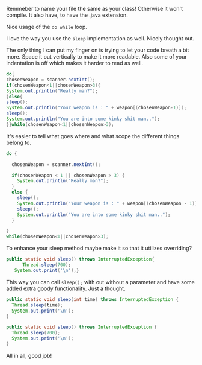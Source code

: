 Remmeber to name your file the same as your class! Otherwise it won't compile.
It also have, to have the .java extension.


Nice usage of the `do while` loop.


I love the way you use the `sleep` implementation as well. Nicely thought out.


The only thing I can put my finger on is trying to let your code breath a bit
more. Space it out vertically to make it more readable. Also some of your
indentation is off which makes it harder to read as well.

```java
do{
chosenWeapon = scanner.nextInt();
if(chosenWeapon<1||chosenWeapon>3){
System.out.println("Really man?");
}else{
sleep();
System.out.println("Your weapon is : " + weapon[(chosenWeapon-1)]);
sleep();
System.out.println("You are into some kinky shit man..");
}}while(chosenWeapon<1||chosenWeapon>3);
```

It's easier to tell what goes where and what scope the different things belong
to.

```java
do {

  chosenWeapon = scanner.nextInt();

  if(chosenWeapon < 1 || chosenWeapon > 3) {
    System.out.println("Really man?");
  }
  else {
    sleep();
    System.out.println("Your weapon is : " + weapon[(chosenWeapon - 1)]);
    sleep();
    System.out.println("You are into some kinky shit man..");
  }

}
while(chosenWeapon<1||chosenWeapon>3);
```


To enhance your sleep method maybe make it so that it utilizes overriding?

```java
public static void sleep() throws InterruptedException{
      Thread.sleep(700);         
   System.out.print('\n');}
```

This way you can call `sleep();` with out without a parameter and have some
added extra goody functionality. Just a thought.

```java
public static void sleep(int time) throws InterruptedException {
  Thread.sleep(time);         
  System.out.print('\n');
}

public static void sleep() throws InterruptedException {
  Thread.sleep(700);         
  System.out.print('\n');
}
```


All in all, good job!
